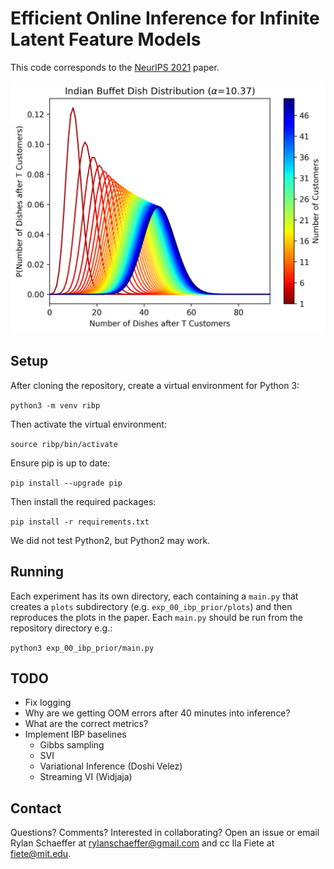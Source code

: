# Efficient Online Inference for Infinite Latent Feature Models

This code corresponds to the [NeurIPS 2021](https://nips.cc/Conferences/2021/Dates)
paper.

![](exp_00_ibp_prior/plots/ibp_dish_distribution_alpha=10.37.png)

## Setup

After cloning the repository, create a virtual environment for Python 3:

`python3 -m venv ribp`

Then activate the virtual environment:

`source ribp/bin/activate`

Ensure pip is up to date:

`pip install --upgrade pip`

Then install the required packages:

`pip install -r requirements.txt`

We did not test Python2, but Python2 may work.


## Running

Each experiment has its own directory, each containing a `main.py` that creates a `plots`
subdirectory (e.g. `exp_00_ibp_prior/plots`) and then reproduces the plots in the paper. Each 
`main.py` should be run from the repository directory e.g.:

`python3 exp_00_ibp_prior/main.py`

## TODO

- Fix logging
- Why are we getting OOM errors after 40 minutes into inference?
- What are the correct metrics?
- Implement IBP baselines
  - Gibbs sampling
  - SVI
  - Variational Inference (Doshi Velez)
  - Streaming VI (Widjaja)

## Contact

Questions? Comments? Interested in collaborating? Open an issue or 
email Rylan Schaeffer at rylanschaeffer@gmail.com and cc Ila Fiete at fiete@mit.edu.
